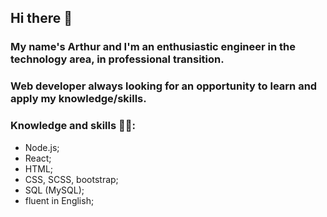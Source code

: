 ## Hi there 👋

### My name's Arthur and I'm an enthusiastic engineer in the technology area, in professional transition. 
### Web developer always looking for an opportunity to learn and apply my knowledge/skills.

### Knowledge and skills 🔭🌱:
- Node.js;
- React;
- HTML;
- CSS, SCSS, bootstrap;
- SQL (MySQL);
- fluent in English;
